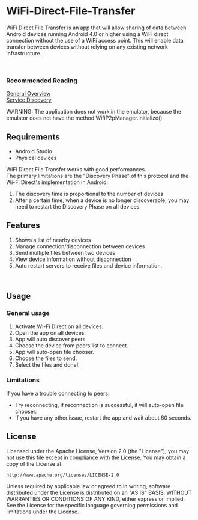 # WiFi-Direct-File-Transfer
WiFi Direct File Transfer is an app that will allow sharing of data between Android devices running Android 4.0 or higher using a WiFi direct connection without the use of a WiFi access point. This will enable data transfer between devices without relying on any existing network infrastructure
<br>

<br>

### Recommended Reading

[General Overview](http://developer.android.com/guide/topics/connectivity/wifip2p.html)  
[Service Discovery](http://developer.android.com/training/connect-devices-wirelessly/nsd-wifi-direct.html)

WARNING: The application does not work in the emulator, because the emulator does not have the method WifiP2pManager.initialize()

## Requirements
- Android Studio
- Physical devices

WiFi Direct File Transfer works with good performances.<br/>
The primary limitations are the "Discovery Phase" of this protocol and the Wi-Fi Direct's implementation in Android:<br/>
1. The discovery time is proportional to the number of devices <br/>
2. After a certain time, when a device is no longer discoverable, you may need to restart the Discovery Phase on all devices <br/>

## Features

1. Shows a list of nearby devices<br/>
2. Manage connection/disconnection between devices<br/>
3. Send multiple files between two devices<br/>
4. View device information without disconnection<br/>
5. Auto restart servers to receive files and device information.

<br/>

## Usage
### General usage
1. Activate Wi-Fi Direct on all devices.
2. Open the app on all devices.
3. App will auto discover peers.
4. Сhoose the device from peers list to connect.
6. App will auto-open file chooser.
7. Choose the files to send.
8. Select the files and done!

### Limitations

If you have a trouble connecting to peers:

- Try reconnecting, if reconnection is successful, it will auto-open file chooser.
- If you have any other issue, restart the app and wait about 60 seconds.

## License

Licensed under the Apache License, Version 2.0 (the "License");
you may not use this file except in compliance with the License.
You may obtain a copy of the License at

    http://www.apache.org/licenses/LICENSE-2.0

Unless required by applicable law or agreed to in writing, software
distributed under the License is distributed on an "AS IS" BASIS,
WITHOUT WARRANTIES OR CONDITIONS OF ANY KIND, either express or implied.
See the License for the specific language governing permissions and
limitations under the License.

<br/>

